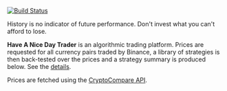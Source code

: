 <!-- If this is readme.md it will be overwritten by the build process -->

[![Build
Status](https://travis-ci.org/deanturpin/handt.svg?branch=master)](https://travis-ci.org/deanturpin/handt)

History is no indicator of future performance. Don't invest what you can't
afford to lose.

**Have A Nice Day Trader** is an algorithmic trading platform. Prices are
requested for all currency pairs traded by Binance, a library of strategies is
then back-tested over the prices and a strategy summary is produced below. See
the [details](details.md).

Prices are fetched using the [CryptoCompare
API](https://min-api.cryptocompare.com/).

